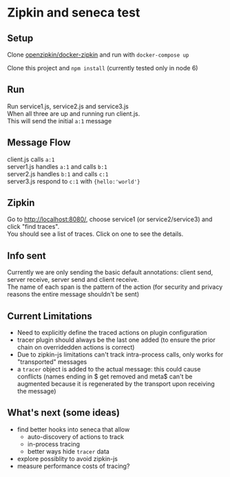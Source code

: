 
# Zipkin and seneca test

## Setup

Clone [openzipkin/docker-zipkin](https://github.com/openzipkin/docker-zipkin) and run with `docker-compose up`

Clone this project and `npm install` (currently tested only in node 6)

## Run

Run service1.js, service2.js and service3.js  
When all three are up and running run client.js.  
This will send the initial `a:1` message  

## Message Flow

client.js calls `a:1`  
server1.js handles `a:1` and calls `b:1`  
server2.js handles `b:1` and calls `c:1`  
server3.js respond to `c:1` with `{hello:'world'}`  

## Zipkin

Go to [http://localhost:8080/](http://localhost:8080/), choose service1 (or service2/service3) and click "find traces".  
You should see a list of traces. Click on one to see the details.  

## Info sent

Currently we are only sending the basic default annotations: client send, server receive, server send and client receive.  
The name of each span is the pattern of the action (for security and privacy reasons the entire message shouldn't be sent)  

## Current Limitations

- Need to explicitly define the traced actions on plugin configuration
- tracer plugin should always be the last one added (to ensure the prior chain on overridedden actions is correct)
- Due to zipkin-js limitations can't track intra-process calls, only works for "transported" messages
- a `tracer` object is added to the actual message: this could cause conflicts (names ending in $ get removed and meta$ can't be augmented because it is regenerated by the transport upon receiving the message)

## What's next (some ideas)

- find better hooks into seneca that allow
  - auto-discovery of actions to track
  - in-process tracing
  - better ways hide `tracer` data
- explore possiblity to avoid zipkin-js
- measure performance costs of tracing?
